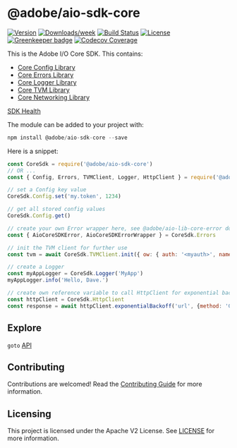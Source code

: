 <!-- 
Copyright 2019 Adobe. All rights reserved.
This file is licensed to you under the Apache License, Version 2.0 (the "License");
you may not use this file except in compliance with the License. You may obtain a copy
of the License at http://www.apache.org/licenses/LICENSE-2.0
Unless required by applicable law or agreed to in writing, software distributed under
the License is distributed on an "AS IS" BASIS, WITHOUT WARRANTIES OR REPRESENTATIONS
OF ANY KIND, either express or implied. See the License for the specific language
governing permissions and limitations under the License.
-->
@adobe/aio-sdk-core
====================

[![Version](https://img.shields.io/npm/v/@adobe/aio-sdk-core.svg)](https://npmjs.org/package/@adobe/aio-sdk-core)
[![Downloads/week](https://img.shields.io/npm/dw/@adobe/aio-sdk-core.svg)](https://npmjs.org/package/@adobe/aio-sdk-core)
[![Build Status](https://travis-ci.com/adobe/aio-sdk-core.svg?branch=master)](https://travis-ci.com/adobe/aio-sdk-core)
[![License](https://img.shields.io/badge/License-Apache%202.0-blue.svg)](https://opensource.org/licenses/Apache-2.0) [![Greenkeeper badge](https://badges.greenkeeper.io/adobe/aio-sdk-core.svg)](https://greenkeeper.io/)
[![Codecov Coverage](https://img.shields.io/codecov/c/github/adobe/aio-sdk-core/master.svg?style=flat-square)](https://codecov.io/gh/adobe/aio-sdk-core/)

This is the Adobe I/O Core SDK. This contains:
- [Core Config Library](https://github.com/adobe/aio-lib-core-config)
- [Core Errors Library](https://github.com/adobe/aio-lib-core-errors)
- [Core Logger Library](https://github.com/adobe/aio-lib-core-logging)
- [Core TVM Library](https://github.com/adobe/aio-lib-core-tvm)
- [Core Networking Library](https://github.com/adobe/aio-lib-core-networking)

[SDK Health](./health.md)

The module can be added to your project with:

```javascript
npm install @adobe/aio-sdk-core --save
```

Here is a snippet:

```javascript
const CoreSdk = require('@adobe/aio-sdk-core')
// OR ...
const { Config, Errors, TVMClient, Logger, HttpClient } = require('@adobe/aio-sdk-core')

// set a Config key value
CoreSdk.Config.set('my.token', 1234)

// get all stored config values
CoreSdk.Config.get()

// create your own Error wrapper here, see @adobe/aio-lib-core-error docs
const { AioCoreSDKError, AioCoreSDKErrorWrapper } = CoreSdk.Errors

// init the TVM client for further use
const tvm = await CoreSdk.TVMClient.init({ ow: { auth: '<myauth>', namespace: '<mynamespace>' } })

// create a Logger
const myAppLogger = CoreSdk.Logger('MyApp')
myAppLogger.info('Hello, Dave.')

// create own reference variable to call HttpClient for exponential backoff
const httpClient = CoreSdk.HttpClient
const response = await httpClient.exponentialBackoff('url', {method: 'GET'})
```

## Explore

`goto` [API](./doc/api.md)

## Contributing

Contributions are welcomed! Read the [Contributing Guide](./.github/CONTRIBUTING.md) for more information.

## Licensing

This project is licensed under the Apache V2 License. See [LICENSE](LICENSE) for more information.
